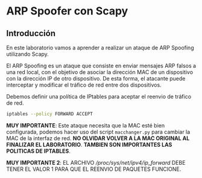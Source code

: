# ARP Spoofer con Scapy

## Introducción

En este laboratorio vamos a aprender a realizar un ataque de ARP Spoofing utilizando Scapy.

El ARP Spoofing es un ataque que consiste en enviar mensajes ARP falsos a una red local, con el objetivo de asociar la dirección MAC de un dispositivo con la dirección IP de otro dispositivo. De esta forma, el atacante puede interceptar y modificar el tráfico de red entre dos dispositivos.

Debemos definir una política de IPtables para aceptar el reenvio de tráfico de red.

```bash
iptables --policy FORWARD ACCEPT
```

**MUY IMPORTANTE**: Este ataque necesita que la MAC esté bien configurada, podemos hacer uso del script `macchanger.py` para cambiar la MAC de la interfaz de red. **NO OLVIDAR VOLVER A LA MAC ORIGINAL AL FINALIZAR EL LABORATORIO**.
**TAMBIEN SON IMPORTANTES LAS POLITICAS DE IPTABLES**.

**MUY IMPORTANTE 2**: EL ARCHIVO */proc/sys/net/ipv4/ip_forward* DEBE TENER EL VALOR 1 PARA QUE EL REENVIO DE PAQUETES FUNCIONE.


